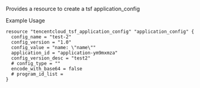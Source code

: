 Provides a resource to create a tsf application_config

Example Usage

```hcl
resource "tencentcloud_tsf_application_config" "application_config" {
  config_name = "test-2"
  config_version = "1.0"
  config_value = "name: \"name\""
  application_id = "application-ym9mxmza"
  config_version_desc = "test2"
  # config_type = ""
  encode_with_base64 = false
  # program_id_list =
}
```